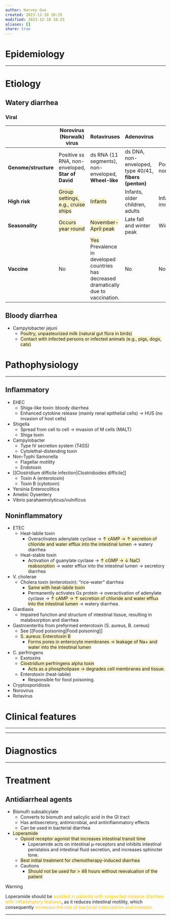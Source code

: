 ```yaml
---
author: Harvey Guo
created: 2023-12-10 10:25
modified: 2023-12-10 10:25
aliases: []
share: true
---
```

# Epidemiology


---
# Etiology
## Watery diarrhea
### Viral

|                      | Norovirus (Norwalk) virus                                                                 | Rotaviruses                                                                                                                                    | Adenovirus                                             | Astrovirus                          |
| -------------------- | ----------------------------------------------------------------------------------------- | ---------------------------------------------------------------------------------------------------------------------------------------------- | ------------------------------------------------------ | ----------------------------------- |
| **Genome/structure** | Positive ss RNA, non-enveloped, **Star of David**                                         | ds RNA (11 segments), non-enveloped, **Wheel-like**                                                                                            | ds DNA, non-enveloped, type 40/41, **fibers (penton)** | Positive ss RNA, non-enveloped      |
| **High risk**        | <span style="background:rgba(240, 200, 0, 0.2)">Group settings, e.g., cruise ships</span> | <span style="background:rgba(240, 200, 0, 0.2)">Infants</span>                                                                                 | Infants, older children, adults                        | Infants, elderly, immunocompromised |
| **Seasonality**      | <span style="background:rgba(240, 200, 0, 0.2)">Occurs year round</span>                  | <span style="background:rgba(240, 200, 0, 0.2)">November-April peak</span>                                                                     | Late fall and winter peak                              | Winter peak                         |
| **Vaccine**          | No                                                                                        | <span style="background:rgba(240, 200, 0, 0.2)">Yes</span><br>Prevalence in developed countries has decreased dramatically due to vaccination. | No                                                     | No                                  |

## Bloody diarrhea
- Campylobacter jejuni
	- <span style="background:rgba(240, 200, 0, 0.2)">Poultry, unpasteurized milk (natural gut flora in birds)</span>
	- <span style="background:rgba(240, 200, 0, 0.2)">Contact with infected persons or infected animals (e.g., pigs, dogs, cats)</span>

# Pathophysiology
---
## Inflammatory
- EHEC
	- Shiga-like toxin: bloody diarrhea
	- Enhanced cytokine release (mainly renal epithelial cells) → HUS (no invasion of host cells)
- Shigella
	- Spread from cell to cell → invasion of M cells (MALT)
	- Shiga toxin
- Campylobacter
	- Type IV secretion system (T4SS)
	- Cytolethal-distending toxin
- Non-Typhi Samonella
	- Flagellar motility
	- Endotoxin
- [[Clostridium difficile infection|Clostridioides difficile]]
	- Toxin A (enterotoxin)
	- Toxin B (cytotoxin)
- Yersinia Enterocolitica
- Amebic Dysentery
- Vibrio parahaemolyticus/vulnificus 
## Noninflammatory
- ETEC
	- Heat-labile toxin
		- Overactivates adenylate cyclase → <span style="background:rgba(240, 200, 0, 0.2)">↑ cAMP → ↑ secretion of chloride and water efflux into the intestinal lumen</span> → watery diarrhea
	- Heat-stable toxin
		- Activation of guanylate cyclase → <span style="background:rgba(240, 200, 0, 0.2)">↑ cGMP → ↓ NaCl reabsorption</span> → water efflux into the intestinal lumen → secretory diarrhea
- V. cholerae
	- Cholera toxin (enterotoxin): “rice-water” diarrhea
		- <span style="background:rgba(240, 200, 0, 0.2)">Same with heat-labile toxin</span>
		- Permanently activates Gs protein → overactivation of adenylate cyclase → <span style="background:rgba(240, 200, 0, 0.2)">↑ cAMP → ↑ secretion of chloride and water efflux into the intestinal lumen </span>→ watery diarrhea.
- Giardiasis
	- Impaired function and structure of intestinal tissue, resulting in malabsorption and diarrhea
- Gastroenteritis from preformed enterotoxin (S. aureus, B. cereus)
	- See [[Food poisoning|Food poisoning]]
	- <span style="background:rgba(240, 200, 0, 0.2)">S. aureus: Enterotoxin B</span>
		- <span style="background:rgba(240, 200, 0, 0.2)">Forms pores in enterocyte membranes → leakage of Na+ and water into the intestinal lumen</span>
- C. perfringens
	- Exotoxins
	- <span style="background:rgba(240, 200, 0, 0.2)">Clostridium perfringens alpha toxin</span>
		- <span style="background:rgba(240, 200, 0, 0.2)">Acts as a phospholipase → degrades cell membranes and tissue.</span>
	- Enterotoxin (heat-labile)
		- Responsible for food poisoning.
- Cryptosporidiosis
- Norovirus
- Rotavirus


# Clinical features
---


---
# Diagnostics


---
# Treatment
## Antidiarrheal agents
- Bismuth subsalicylate
	- Converts to bismuth and salicylic acid in the GI tract
	- Has antisecretory, antimicrobial, and antiinflammatory effects
	- Can be used in bacterial diarrhea
- <span style="background:rgba(240, 200, 0, 0.2)">Loperamide</span>
	- <span style="background:rgba(240, 200, 0, 0.2)">Opioid receptor agonist that increases intestinal transit time </span>
		- Loperamide acts on intestinal μ-receptors and inhibits intestinal peristalsis and intestinal fluid secretion, and increases sphincter tone.
	- <span style="background:rgba(240, 200, 0, 0.2)">Best initial treatment for chemotherapy-induced diarrhea</span>
	- Cautions
		- <span style="background:rgba(240, 200, 0, 0.2)">Should not be used for > 48 hours without reevaluation of the patient</span>

>[!warning] 
>Loperamide should be <font color="#ffc000">avoided in patients with suspected invasive diarrhea with inflammatory features</font>, as it reduces intestinal motility, which consequently <font color="#ffc000">increases the risk of bacterial colonization and invasion.</font>

---
